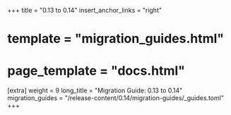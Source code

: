 +++
title = "0.13 to 0.14"
insert_anchor_links = "right"
# template = "migration_guides.html"
# page_template = "docs.html"
[extra]
weight = 9
long_title = "Migration Guide: 0.13 to 0.14"
migration_guides = "/release-content/0.14/migration-guides/_guides.toml"
+++
